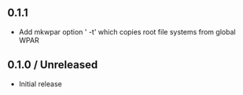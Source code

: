 ## 0.1.1

* Add mkwpar option ' -t' which copies root file systems from global WPAR

## 0.1.0 / Unreleased

* Initial release
